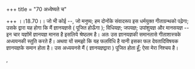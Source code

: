 +++
title = "70 अध्येष्यते च"

+++
।।18.70।। जो भी कोई --, जो मनुष्य; हम दोनोंके संवादरूप इस धर्मयुक्त
गीताग्रन्थको पढ़ेगा; उसके द्वारा यह होगा कि मैं ज्ञानयज्ञसे ( पूजित
होऊँगा ); विधियज्ञ; जपयज्ञ; उपांशुयज्ञ और मानसयज्ञ -- इन चार यज्ञोंमें
ज्ञानयज्ञ मानस है इसलिये श्रेष्ठतम है। अतः उस ज्ञानयज्ञकी समानतासे
गीताशास्त्रके अध्ययनकी स्तुति करते हैं। अथवा यों समझो कि यह फलविधि है
यानी इसका फल देवतादिविषयक ज्ञानयज्ञके समान होता है। उस अध्ययनसे मैं (
ज्ञानयज्ञद्वारा ) पूजित होता हूँ; ऐसा मेरा निश्चय है।  
  
,
